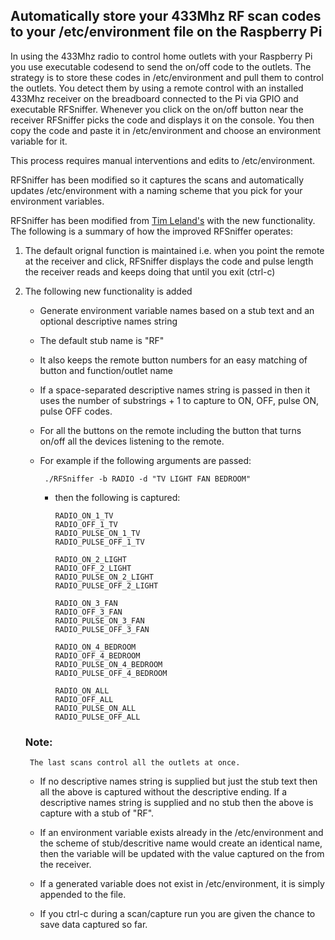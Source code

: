 ## Automatically store your 433Mhz RF scan codes to your /etc/environment file on the Raspberry Pi

In using the 433Mhz radio to control home outlets with your Raspberry Pi you use executable codesend to send the on/off code to the outlets.
The strategy is to store these codes in /etc/environment and pull them to control the outlets. You detect them by using a remote control with
an installed 433Mhz receiver on the breadboard connected to the Pi via GPIO and executable RFSniffer. Whenever you click on the on/off button
near the receiver RFSniffer picks the code and displays it on the console. You then copy the code and paste it in /etc/environment and choose
an environment variable for it.

This process requires manual interventions and edits to /etc/environment.

RFSniffer has been modified so it captures the scans and automatically updates /etc/environment with a naming scheme that you pick for your 
environment variables.

RFSniffer has been modified from [Tim Leland's](https://github.com/timleland/rfoutlet) with the new functionality. The following is a summary of
how the improved RFSniffer operates:

  

 1. The default orignal function is maintained
      i.e. when you point the remote at the receiver and click, RFSniffer displays the code and pulse length the receiver reads and
      keeps doing that until you exit (ctrl-c) 
      
  2. The following new functionality is added    

      - Generate environment variable names based on a stub text and an optional descriptive names string
      - The default stub name is "RF"
      - It also keeps the remote button numbers for an easy matching of button and function/outlet name
      - If a space-separated descriptive names string is passed in then it uses the number of substrings  + 1 to capture to ON, OFF, pulse ON, pulse OFF codes.
       - For all the buttons on the remote including the button that turns on/off all the devices listening to the remote.

       - For example if the following arguments are passed:

              ./RFSniffer -b RADIO -d "TV LIGHT FAN BEDROOM"

         - then the following is captured:
         
               RADIO_ON_1_TV
               RADIO_OFF_1_TV
               RADIO_PULSE_ON_1_TV
               RADIO_PULSE_OFF_1_TV

               RADIO_ON_2_LIGHT
               RADIO_OFF_2_LIGHT
               RADIO_PULSE_ON_2_LIGHT
               RADIO_PULSE_OFF_2_LIGHT

               RADIO_ON_3_FAN
               RADIO_OFF_3_FAN
               RADIO_PULSE_ON_3_FAN
               RADIO_PULSE_OFF_3_FAN

               RADIO_ON_4_BEDROOM
               RADIO_OFF_4_BEDROOM
               RADIO_PULSE_ON_4_BEDROOM
               RADIO_PULSE_OFF_4_BEDROOM
 
               RADIO_ON_ALL
               RADIO_OFF_ALL
               RADIO_PULSE_ON_ALL
               RADIO_PULSE_OFF_ALL

      ### Note:
          The last scans control all the outlets at once.
      
      - If no descriptive names string is supplied but just the stub text then all the above is captured without the descriptive ending.
        If a descriptive names string is supplied and no stub then the above is capture with a stub of "RF".
 
      - If an environment variable exists already in the /etc/environment and the scheme of stub/descritive name would create an identical name, then the variable will be updated with the value captured on the from the receiver. 

      - If a generated variable does not exist in /etc/environment, it is simply appended to the file.

      - If you ctrl-c during a scan/capture run you are given the chance to save data captured so far.  
